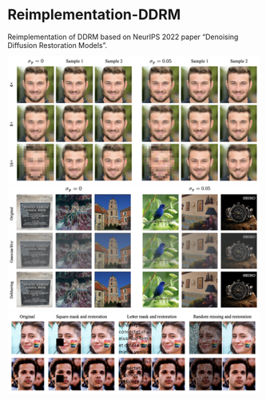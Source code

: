 # Reimplementation-DDRM
Reimplementation of DDRM based on NeurIPS 2022 paper “Denoising Diffusion Restoration Models”.

<img src="figs/Super-resolution.png" alt="1" style="width:800px;"/>
<img src="figs/Deblurring.png" alt="2" style="width:800px;"/>
<img src="figs/Inpainting.png" alt="3" style="width:800px;"/>